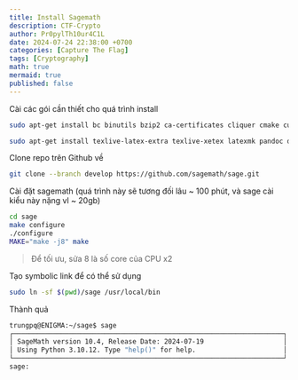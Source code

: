 ```yaml
---
title: Install Sagemath
description: CTF-Crypto
author: Pr0pylTh10ur4C1L
date: 2024-07-24 22:38:00 +0700
categories: [Capture The Flag]
tags: [Cryptography]
math: true
mermaid: true
published: false
---
```


Cài các gói cần thiết cho quá trình install

```bash
sudo apt-get install bc binutils bzip2 ca-certificates cliquer cmake curl ecl eclib-tools fflas-ffpack flintqs g++ gengetopt gfan gfortran git glpk-utils gmp-ecm lcalc libatomic-ops-dev libboost-dev libbraiding-dev libbrial-dev libbrial-groebner-dev libbz2-dev libcdd-dev libcdd-tools libcliquer-dev libcurl4-openssl-dev libec-dev libecm-dev libffi-dev libflint-arb-dev libflint-dev libfreetype6-dev libgc-dev libgd-dev libgf2x-dev libgiac-dev libgivaro-dev libglpk-dev libgmp-dev libgsl-dev libhomfly-dev libiml-dev liblfunction-dev liblrcalc-dev liblzma-dev libm4rie-dev libmpc-dev libmpfi-dev libmpfr-dev libncurses5-dev libntl-dev libopenblas-dev libpari-dev libpcre3-dev libplanarity-dev libppl-dev libprimesieve-dev libpython3-dev libqhull-dev libreadline-dev librw-dev libsingular4-dev libsqlite3-dev libssl-dev libsuitesparse-dev libsymmetrica2-dev libz-dev libzmq3-dev libzn-poly-dev m4 make nauty openssl palp pari-doc pari-elldata pari-galdata pari-galpol pari-gp2c pari-seadata patch perl pkg-config planarity ppl-dev python3-distutils python3-venv r-base-dev r-cran-lattice singular sqlite3 sympow tachyon tar tox xcas xz-utils

sudo apt-get install texlive-latex-extra texlive-xetex latexmk pandoc dvipng
```

Clone repo trên Github về
```bash
git clone --branch develop https://github.com/sagemath/sage.git
```

Cài đặt sagemath (quá trình này sẽ tương đối lâu ~ 100 phút, và sage cài kiểu này nặng vl ~ 20gb)
```bash
cd sage
make configure
./configure
MAKE="make -j8" make
```
> Để tối ưu, sửa 8 là số core của CPU x2

Tạo symbolic link để có thể sử dụng
```bash
sudo ln -sf $(pwd)/sage /usr/local/bin
```

Thành quả
```bash
trungpq@ENIGMA:~/sage$ sage
┌────────────────────────────────────────────────────────────────────┐
│ SageMath version 10.4, Release Date: 2024-07-19                    │
│ Using Python 3.10.12. Type "help()" for help.                      │
└────────────────────────────────────────────────────────────────────┘
sage:
```








